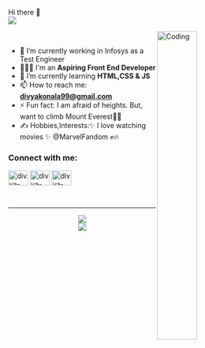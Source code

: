Hi there 👋
<br/><img src="https://readme-typing-svg.herokuapp.com?font=Architects+Daughter&amp;color=FF7722&amp;size=30&amp;lines=Hey!+I'm+Divya+Konala!;" style="max-width: 100%;">
<br/>

<img align="right" width="40%" src="https://cdn.dribbble.com/users/2704414/screenshots/7466903/media/b08ab576316bd4582fef189f471cd9e5.gif" alt="Coding" />
<br/>

- 🔭 I’m currently working in Infosys as a Test Engineer
- 👩🏼‍💻 I'm an **Aspiring Front End Developer**
- 🌱 I’m currently learning **HTML,CSS & JS**
- 📫 How to reach me: **divyakonala99@gmail.com**
- ⚡ Fun fact: I am afraid of heights. But, want to climb Mount Everest🤪🥶
- ✍️ Hobbies,Interests:✨ I love watching movies ✨ @MarvelFandom ✊🔥

<h3 align="left">Connect with me:</h3>
<p align="left">
<a href="https://www.linkedin.com/in/divya-konala/" target="-blank"><img align="center" src="https://img.icons8.com/color/48/null/linkedin-2--v1.png" alt="divya-konala" height="30" width="40" /></a>
<a href="https://www.instagram.com/curly_queen.135/" target="-blank"><img align="center" src="https://img.icons8.com/fluency/48/null/instagram-new.png" alt="divya-konala" height="30" width="40" /></a>
<a href="https://twitter.com/KonalaDivya" target="-blank"><img align="center" src="https://play-lh.googleusercontent.com/wIf3HtczQDjHzHuu7vezhqNs0zXAG85F7VmP7nhsTxO3OHegrVXlqIh_DWBYi86FTIGk" alt="divya-konala" height="30" width="40" /></a>
</p>
<br/>
<hr>
<p align="center">
   <img align="center"  src="https://github-readme-streak-stats.herokuapp.com/?user=Divya-Konala&theme=dark" /> <br \>
   <img align="center" src="https://github-readme-stats.vercel.app/api?username=Divya-Konala&show_icons=true&locale=en&theme=dark"/>
</p>
